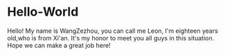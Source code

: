# Hello-World
Hello! My name is WangZezhou, you can call me Leon, I'm eighteen years old,who is from Xi'an. It's my honor to meet you all guys in this situation. Hope we can make a great job here!
